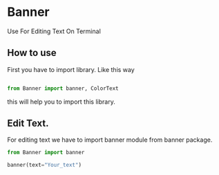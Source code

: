 # Banner
 Use For Editing Text On Terminal

## How to use

First you have to import library. Like this way

```python

from Banner import banner, ColorText
```

this will help you to import this library. 

## Edit Text.

For editing text we have to import banner module from banner package. 

```python
from Banner import banner

banner(text="Your_text")
```

